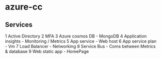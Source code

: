 # azure-cc

## Services

1 Active Directory
2 MFA
3 Azure cosmos DB       - MongoDB
4 Application insights  - Monitoring / Metrics
5 App service           - Web host
6 App service plan      - Vm
7 Load Balancer         - Networking
8 Service Bus           - Coms between Metrics & database
9 Web static app        - HomePage 
